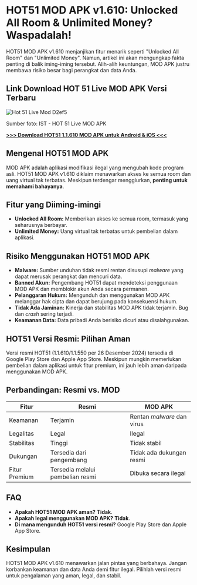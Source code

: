 # HOT51 MOD APK v1.610: Unlocked All Room & Unlimited Money? Waspadalah!

HOT51 MOD APK v1.610 menjanjikan fitur menarik seperti "Unlocked All Room" dan "Unlimited Money". Namun, artikel ini akan mengungkap fakta penting di balik iming-iming tersebut.  Alih-alih keuntungan, MOD APK justru membawa risiko besar bagi perangkat dan data Anda.

## Link Download HOT 51 Live MOD APK Versi Terbaru

![Hot 51 Live Mod D2ef5](https://assets.jalantikus.com/assets/cache/560/360/userfiles/2024/10/21/hot-51-live-mod-d2ef5.jpg)

Sumber foto: IST - HOT 51 Live MOD APK

**[\>>> Download HOT51 1.1.610 MOD APK untuk Android & iOS <<<](https://jalantikus.com/apps/hot51-mod-apk-unlock-all-room/)**


## Mengenal HOT51 MOD APK

MOD APK adalah aplikasi modifikasi ilegal yang mengubah kode program asli.  HOT51 MOD APK v1.610 diklaim menawarkan akses ke semua room dan uang virtual tak terbatas.  Meskipun terdengar menggiurkan,  **penting untuk memahami bahayanya**.

## Fitur yang Diiming-imingi

*   **Unlocked All Room:**  Memberikan akses ke semua room, termasuk yang seharusnya berbayar.
*   **Unlimited Money:**  Uang virtual tak terbatas untuk pembelian dalam aplikasi.

## Risiko Menggunakan HOT51 MOD APK

*   **Malware:**  Sumber unduhan tidak resmi rentan disusupi *malware* yang dapat merusak perangkat dan mencuri data.
*   **Banned Akun:**  Pengembang HOT51 dapat mendeteksi penggunaan MOD APK dan memblokir akun Anda secara permanen.
*   **Pelanggaran Hukum:**  Mengunduh dan menggunakan MOD APK melanggar hak cipta dan dapat berujung pada konsekuensi hukum.
*   **Tidak Ada Jaminan:**  Kinerja dan stabilitas MOD APK tidak terjamin.  Bug dan *crash* sering terjadi.
*   **Keamanan Data:**  Data pribadi Anda berisiko dicuri atau disalahgunakan.

## HOT51 Versi Resmi: Pilihan Aman

Versi resmi HOT51 (1.1.610/1.1.550 per 26 Desember 2024) tersedia di Google Play Store dan Apple App Store.  Meskipun mungkin memerlukan pembelian dalam aplikasi untuk fitur premium, ini jauh lebih aman daripada menggunakan MOD APK.

## Perbandingan: Resmi vs. MOD

| Fitur           | Resmi                               | MOD APK                           |
|-----------------|------------------------------------|------------------------------------|
| Keamanan        | Terjamin                           | Rentan *malware* dan virus        |
| Legalitas       | Legal                              | Ilegal                             |
| Stabilitas      | Tinggi                             | Tidak stabil                       |
| Dukungan        | Tersedia dari pengembang          | Tidak ada dukungan resmi           |
| Fitur Premium   | Tersedia melalui pembelian resmi    | Dibuka secara ilegal               |

## FAQ

*   **Apakah HOT51 MOD APK aman?**  **Tidak**.
*   **Apakah legal menggunakan MOD APK?**  **Tidak**.
*   **Di mana mengunduh HOT51 versi resmi?** Google Play Store dan Apple App Store.

## Kesimpulan

HOT51 MOD APK v1.610 menawarkan jalan pintas yang berbahaya.  Jangan korbankan keamanan dan data Anda demi fitur ilegal.  Pilihlah versi resmi untuk pengalaman yang aman, legal, dan stabil.
